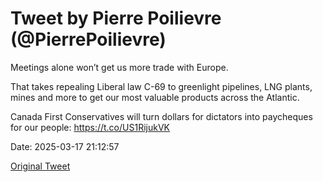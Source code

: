 # Tweet by Pierre Poilievre (@PierrePoilievre)

Meetings alone won’t get us more trade with Europe.

That takes repealing Liberal law C-69 to greenlight pipelines, LNG plants, mines and more to get our most valuable products across the Atlantic.

Canada First Conservatives will turn dollars for dictators into paycheques for our people: https://t.co/US1RijukVK

Date: 2025-03-17 21:12:57

[Original Tweet](https://x.com/PierrePoilievre/status/1901743581661888840)
